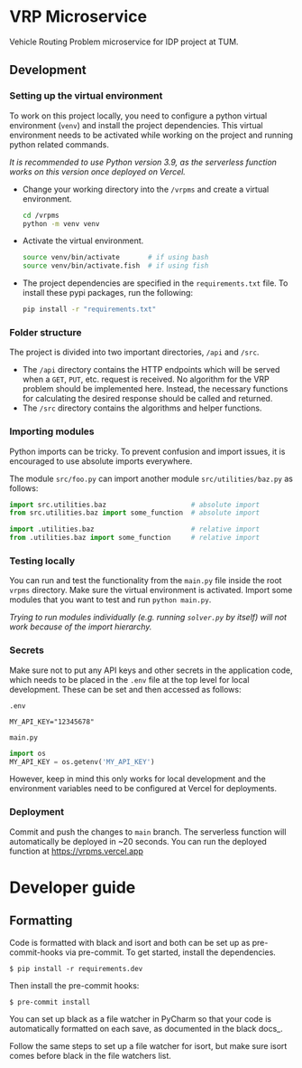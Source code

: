 # VRP Microservice

Vehicle Routing Problem microservice for IDP project at TUM.


## Development

### Setting up the virtual environment

To work on this project locally, you need to configure a python virtual environment (`venv`) and install the project dependencies. This virtual environment needs to be activated while working on the project and running python related commands.

*It is recommended to use Python version 3.9, as the serverless function works on this version once deployed on Vercel.*

- Change your working directory into the `/vrpms` and create a virtual environment.
    ```bash
    cd /vrpms
    python -m venv venv
    ```

- Activate the virtual environment.
    ```bash
    source venv/bin/activate       # if using bash
    source venv/bin/activate.fish  # if using fish
    ```
- The project dependencies are specified in the `requirements.txt` file. To install these pypi packages, run the following:
    ```bash
    pip install -r "requirements.txt"
    ```

### Folder structure
The project is divided into two important directories, `/api` and `/src`.
- The `/api` directory contains the HTTP endpoints which will be served when a `GET`, `PUT`, etc. request is received. No algorithm for the VRP problem should be implemented here. Instead, the necessary functions for calculating the desired response should be called and returned.
- The `/src` directory contains the algorithms and helper functions. 

### Importing modules
Python imports can be tricky. To prevent confusion and import issues, it is encouraged to use absolute imports everywhere.

The module `src/foo.py` can import another module `src/utilities/baz.py` as follows:
```python
import src.utilities.baz                     # absolute import
from src.utilities.baz import some_function  # absolute import

import .utilities.baz                        # relative import
from .utilities.baz import some_function     # relative import
```

### Testing locally

You can run and test the functionality from the `main.py` file inside the root `vrpms` directory. Make sure the virtual environment is activated. Import some modules that you want to test and run `python main.py`.

*Trying to run modules individually (e.g. running `solver.py` by itself) will not work because of the import hierarchy.*

### Secrets

Make sure not to put any API keys and other secrets in the application code, which needs to be placed in the `.env` file at the top level for local development. These can be set and then accessed as follows:

`.env`
```
MY_API_KEY="12345678"
```
`main.py`
```python
import os
MY_API_KEY = os.getenv('MY_API_KEY')
```
However, keep in mind this only works for local development and the environment variables need to be configured at Vercel for deployments.


### Deployment

Commit and push the changes to `main` branch. The serverless function will automatically be deployed in ~20 seconds. You can run the deployed function at https://vrpms.vercel.app

Developer guide
===============

Formatting
----------

Code is formatted with black and isort and both can be set up as pre-commit-hooks via pre-commit. To get started, install the dependencies.

    $ pip install -r requirements.dev

Then install the pre-commit hooks:

    $ pre-commit install

You can set up black as a file watcher in PyCharm so that your code is automatically formatted on each save, as documented in the black docs_.

Follow the same steps to set up a file watcher for isort, but make sure isort comes before black in the file watchers list.
